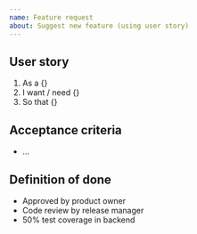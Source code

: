```yaml
---
name: Feature request
about: Suggest new feature (using user story)
---
```


## User story
1. As a {}
2. I want / need {}
3. So that {}

## Acceptance criteria
* ...

## Definition of done
* Approved by product owner
* Code review by release manager
* 50% test coverage in backend
